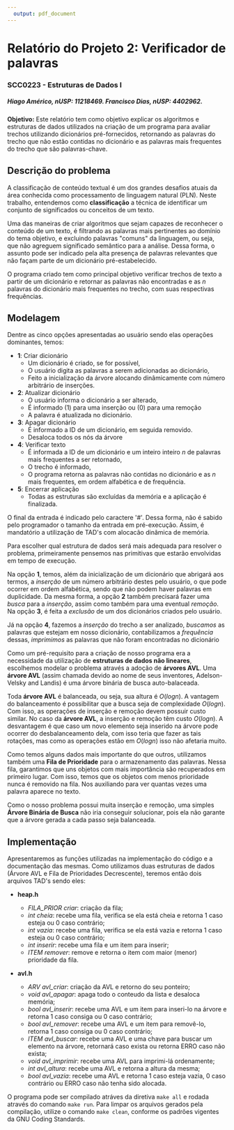 ```yaml
---
  output: pdf_document
---
```


# Relatório do Projeto 2: Verificador de palavras
### SCC0223 - Estruturas de Dados I

##### Hiago Américo, nUSP: 11218469. Francisco Dias, nUSP: 4402962.

**Objetivo:** Este relatório tem como objetivo explicar os algoritmos e estruturas de dados utilizados na criação de um programa para avaliar trechos utilizando dicionários pré-fornecidos, retornando as palavras do trecho que não estão contidas no dicionário e as palavras mais frequentes do trecho que são palavras-chave.

## Descrição do problema

A classificação de conteúdo textual é um dos grandes desafios atuais da área conhecida como processamento de linguagem natural (PLN). Neste trabalho, entendemos como **classificação** a técnica de identificar um conjunto de significados ou conceitos de um texto.

Uma das maneiras de criar algoritmos que sejam capazes de reconhecer o conteúdo de um texto, é filtrando as palavras mais pertinentes ao domínio do tema objetivo, e excluindo palavras "comuns" da linguagem, ou seja, que não agreguem significado semântico para a análise. Dessa forma, o assunto pode ser indicado pela alta presença de palavras relevantes que não façam parte de um dicionário pré-estabelecido.

O programa criado tem como principal objetivo verificar trechos de texto a partir de um dicionário e retornar as palavras não encontradas e as $n$ palavras do dicionário mais frequentes no trecho, com suas respectivas frequências.

## Modelagem

Dentre as cinco opções apresentadas ao usuário sendo elas operações dominantes, temos:

- **1**: Criar dicionário
  - Um dicionário é criado, se for possível,
  - O usuário digita as palavras a serem adicionadas ao dicionário,
  - Feito a inicialização da árvore alocando dinâmicamente com número arbitrário de inserções.
- **2**: Atualizar dicionário
  - O usuário informa o dicionário a ser alterado,
  - É informado (1) para uma inserção ou (0) para uma remoção
  - A palavra é atualizada no dicionário.
- **3**: Apagar dicionário
  - É informado a ID de um dicionário, em seguida removido.
  - Desaloca todos os nós da árvore 
- **4**: Verificar texto
  - É informada a ID de um dicionário e um inteiro inteiro $n$ de palavras mais frequentes a ser retornado,
  - O trecho é informado,
  - O programa retorna as palavras não contidas no dicionário e as $n$ mais frequentes, em ordem alfabética e de frequência.
- **5**: Encerrar aplicação
  - Todas as estruturas são excluídas da memória e a aplicação é finalizada.

O final da entrada é indicado pelo caractere '#'. Dessa forma, não é sabido pelo programador o tamanho da entrada em pré-execução. Assim, é mandatório a utilização de TAD's com alocacão dinâmica de memória.

Para escolher qual estrutura de dados será mais adequada para resolver o problema, primeiramente pensemos nas primitivas que estarão envolvidas em tempo de execução.

Na opção **1**, temos, além da inicialização de um dicionário que abrigará aos termos, a *inserção* de um número arbitrário destes pelo usuário, o que pode ocorrer em ordem alfabética, sendo que não podem haver palavras em duplicidade. Da mesma forma, a opção **2** também precisará fazer uma *busca* para a *inserção*, assim como também para uma eventual *remoção*. Na opção **3**, é feita a *exclusão* de um dos dicionários criados pelo usuário.

Já na opção **4**, fazemos a *inserção* do trecho a ser analizado, *buscamos* as palavras que estejam em nosso dicionário, contabilizamos a *frequência* dessas, *imprimimos* as palavras que não foram encontradas no dicionário


Como um pré-requisito para a criação de nosso programa era a necessidade da utilização de **estruturas de dados não lineares**, escolhemos modelar o problema através a adoção de **árvores AVL**. Uma **árvore AVL** (assim chamada devido ao nome de seus inventores, Adelson-Velsky and Landis) é uma árvore binária de busca auto-balaceada.

Toda **árvore AVL** é balanceada, ou seja, sua altura é $O(logn)$. A vantagem do balanceamento é possibilitar que a busca seja de complexidade $O(logn)$. Com isso, as operações de inserção e remoção devem possuir custo similar. No caso da **árvore AVL**, a inserção e remoção têm custo $O(logn)$. A desvantagem é que caso um novo elemento seja inserido na árvore pode ocorrer do desbalanceamento dela, com isso teria que fazer as tais rotações, mas como as operações estão em $O(logn)$ isso não afetaria muito.

Como temos alguns dados mais importante do que outros, utilizamos também uma **Fila de Prioridade** para o armazenamento das palavras. Nessa fila, garantimos que uns objetos com mais importância são recuperados em primeiro lugar. Com isso, temos que os objetos com menos prioridade nunca é removido na fila. Nos auxiliando para ver quantas vezes uma palavra aparece no texto.

Como o nosso problema possui muita inserção e remoção, uma simples **Árvore Binária de Busca** não iria conseguir solucionar, pois ela não garante que a árvore gerada a cada passo seja balanceada.




## Implementação 

Apresentaremos as funções utilizadas na implementação do código e a documentação das mesmas. Como utilizamos duas estruturas de dados (Árvore AVL e Fila de Prioridades Decrescente), teremos então dois arquivos TAD's sendo eles:

- **heap.h**
  - *FILA_PRIOR criar*: criação da fila;
  - *int cheia*: recebe uma fila, verifica se ela está cheia e retorna 1 caso esteja ou 0 caso contrário;
  - *int vazia*: recebe uma fila, verifica se ela está vazia e retorna 1 caso esteja ou 0 caso contrário;
  - *int inserir*: recebe uma fila e um item para inserir;
  - *ITEM remover*: remove e retorna o item com maior (menor) prioridade da fila.

- **avl.h**
  - *ARV avl_criar*: criação da AVL e retorno do seu ponteiro;
  - *void avl_apagar*: apaga todo o conteudo da lista e desaloca memória;
  - *bool avl_inserir*: recebe uma AVL e um item para inseri-lo na árvore e retorna 1 caso consiga ou 0 caso contrário;
  - *bool avl_remover*: recebe uma AVL e um item para removê-lo, retorna 1 caso consiga ou 0 caso contrário;
  - *ITEM avl_buscar*: recebe uma AVL e uma chave para buscar um elemento na árvore, retornará caso exista ou retorna ERRO caso não exista;
  - *void avl_imprimir*: recebe uma AVL para imprimi-lá ordenamente;
  - *int avl_altura*: recebe uma AVL e retorna a altura da mesma;
  - *bool avl_vazia*: recebe uma AVL e retorna 1 caso esteja vazia, 0 caso contrário ou ERRO caso não tenha sido alocada.

O programa pode ser compilado atráves da diretiva `make all` e rodada através do comando `make run`. Para limpar os arquivos gerados pela compilação, utilize o comando `make clean`, conforme os padrões vigentes da GNU Coding Standards.

